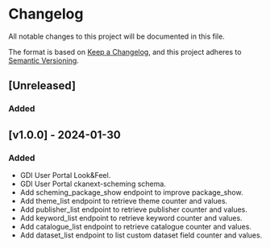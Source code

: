 # Changelog

All notable changes to this project will be documented in this file.

The format is based on [Keep a Changelog](https://keepachangelog.com/en/1.1.0/),
and this project adheres to [Semantic Versioning](https://semver.org/spec/v2.0.0.html).

## [Unreleased]

### Added

## [v1.0.0] - 2024-01-30

### Added

- GDI User Portal Look&Feel.
- GDI User Portal ckanext-scheming schema.
- Add scheming_package_show endpoint to improve package_show.
- Add theme_list endpoint to retrieve theme counter and values.
- Add publisher_list endpoint to retrieve publisher counter and values.
- Add keyword_list endpoint to retrieve keyword counter and values.
- Add catalogue_list endpoint to retrieve catalogue counter and values.
- Add dataset_list endpoint to list custom dataset field counter and values.
